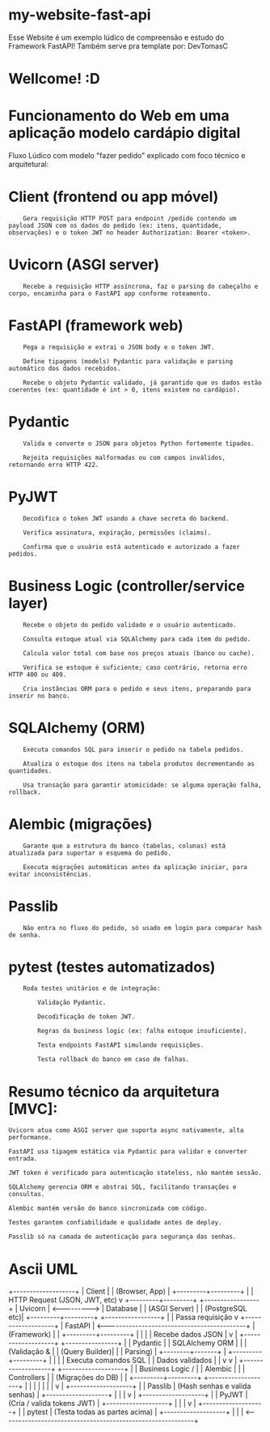 # my-website-fast-api
Esse Website é um exemplo lúdico de compreensão e estudo do Framework FastAPI!
     Também serve pra template 
    por: DevTomasC 

# Wellcome!  :D

# Funcionamento do Web em uma aplicação modelo cardápio digital
Fluxo Lúdico com modelo "fazer pedido" explicado com foco técnico e arquitetural:

   # Client (frontend ou app móvel)

        Gera requisição HTTP POST para endpoint /pedido contendo um payload JSON com os dados do pedido (ex: itens, quantidade, observações) e o token JWT no header Authorization: Bearer <token>.

   # Uvicorn (ASGI server)

        Recebe a requisição HTTP assíncrona, faz o parsing do cabeçalho e corpo, encaminha para o FastAPI app conforme roteamento.

   # FastAPI (framework web)

        Pega a requisição e extrai o JSON body e o token JWT.

        Define tipagens (models) Pydantic para validação e parsing automático dos dados recebidos.

        Recebe o objeto Pydantic validado, já garantido que os dados estão coerentes (ex: quantidade é int > 0, itens existem no cardápio).

   # Pydantic

        Valida e converte o JSON para objetos Python fortemente tipados.

        Rejeita requisições malformadas ou com campos inválidos, retornando erro HTTP 422.

   # PyJWT

        Decodifica o token JWT usando a chave secreta do backend.

        Verifica assinatura, expiração, permissões (claims).

        Confirma que o usuário está autenticado e autorizado a fazer pedidos.

   # Business Logic (controller/service layer)

        Recebe o objeto do pedido validado e o usuário autenticado.

        Consulta estoque atual via SQLAlchemy para cada item do pedido.

        Calcula valor total com base nos preços atuais (banco ou cache).

        Verifica se estoque é suficiente; caso contrário, retorna erro HTTP 400 ou 409.

        Cria instâncias ORM para o pedido e seus itens, preparando para inserir no banco.

   # SQLAlchemy (ORM)

        Executa comandos SQL para inserir o pedido na tabela pedidos.

        Atualiza o estoque dos itens na tabela produtos decrementando as quantidades.

        Usa transação para garantir atomicidade: se alguma operação falha, rollback.

   # Alembic (migrações)

        Garante que a estrutura do banco (tabelas, colunas) está atualizada para suportar o esquema do pedido.

        Executa migrações automáticas antes da aplicação iniciar, para evitar inconsistências.

   # Passlib

        Não entra no fluxo do pedido, só usado em login para comparar hash de senha.

   # pytest (testes automatizados)

        Roda testes unitários e de integração:

            Validação Pydantic.

            Decodificação de token JWT.

            Regras da business logic (ex: falha estoque insuficiente).

            Testa endpoints FastAPI simulando requisições.

            Testa rollback do banco em caso de falhas.

   # Resumo técnico da arquitetura [MVC]:

    Uvicorn atua como ASGI server que suporta async nativamente, alta performance.

    FastAPI usa tipagem estática via Pydantic para validar e converter entrada.

    JWT token é verificado para autenticação stateless, não mantém sessão.

    SQLAlchemy gerencia ORM e abstrai SQL, facilitando transações e consultas.

    Alembic mantém versão do banco sincronizada com código.

    Testes garantem confiabilidade e qualidade antes de deploy.

    Passlib só na camada de autenticação para segurança das senhas.



# Ascii UML
+-------------------+
|    Client         |
| (Browser, App)    |
+---------+---------+
          |
          | HTTP Request (JSON, JWT, etc)
          v
+---------+---------+             +-----------------+
|     Uvicorn       | <---------> |  Database       |
| (ASGI Server)     |             | (PostgreSQL etc)|
+---------+---------+             +-----------------+
          |
          | Passa requisição
          v
+-------------------+
|     FastAPI       |  <-------------------------------------------+
|  (Framework)      |                                            |
+---------+---------+                                            |
          |                                                      |
          | Recebe dados JSON                                    |
          v                                                      |
+-------------------+          +----------------+                |
|   Pydantic        |          | SQLAlchemy ORM |                |
| (Validação &      |          | (Query Builder)|                |
|  Parsing)         |          +--------+-------+                |
+---------+---------+                   |                        |
          |                           | Executa comandos SQL     |
          | Dados validados           |                          |
          v                           v                          |
+-------------------+        +-------------------+               |
| Business Logic /  |        | Alembic           |               |
| Controllers       |        | (Migrações do DB) |               |
+---------+---------+        +-------------------+               |
          |                                                      |
          |                                                      |
          |                                                      |
          v                                                      |
+-------------------+                                            |
| Passlib           | (Hash senhas e valida senhas)              |
+-------------------+                                            |
          |                                                      |
          v                                                      |
+-------------------+                                            |
| PyJWT             | (Cria / valida tokens JWT)                 |
+-------------------+                                            |
          |                                                      |
          v                                                      |
+-------------------+                                            |
| pytest            | (Testa todas as partes acima)              |
+-------------------+                                            |
                                                                 |
                                                                 |
   <-----------------------------------------------------------+

